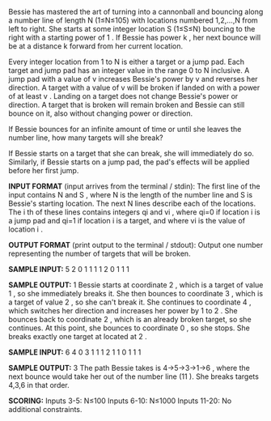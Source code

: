 Bessie has mastered the art of turning into a cannonball and bouncing along a number line of length N
 (1≤N≤105)
 with locations numbered 1,2,…,N
 from left to right. She starts at some integer location S
 (1≤S≤N)
 bouncing to the right with a starting power of 1
. If Bessie has power k
, her next bounce will be at a distance k
 forward from her current location.

Every integer location from 1
 to N
 is either a target or a jump pad. Each target and jump pad has an integer value in the range 0
 to N
 inclusive. A jump pad with a value of v
 increases Bessie's power by v
 and reverses her direction. A target with a value of v
 will be broken if landed on with a power of at least v
. Landing on a target does not change Bessie's power or direction. A target that is broken will remain broken and Bessie can still bounce on it, also without changing power or direction.

If Bessie bounces for an infinite amount of time or until she leaves the number line, how many targets will she break?

If Bessie starts on a target that she can break, she will immediately do so. Similarly, if Bessie starts on a jump pad, the pad's effects will be applied before her first jump.

**INPUT FORMAT** (input arrives from the terminal / stdin):
The first line of the input contains N
 and S
, where N
 is the length of the number line and S
 is Bessie's starting location.
The next N
 lines describe each of the locations. The i
th of these lines contains integers qi
 and vi
, where qi=0
 if location i
 is a jump pad and qi=1
 if location i
 is a target, and where vi
 is the value of location i
.

**OUTPUT FORMAT** (print output to the terminal / stdout):
Output one number representing the number of targets that will be broken.

**SAMPLE INPUT:**
5 2
0 1
1 1
1 2
0 1
1 1

**SAMPLE OUTPUT:**
1
Bessie starts at coordinate 2
, which is a target of value 1
, so she immediately breaks it. She then bounces to coordinate 3
, which is a target of value 2
, so she can't break it. She continues to coordinate 4
, which switches her direction and increases her power by 1
 to 2
. She bounces back to coordinate 2
, which is an already broken target, so she continues. At this point, she bounces to coordinate 0
, so she stops. She breaks exactly one target at located at 2
.

**SAMPLE INPUT:**
6 4
0 3
1 1
1 2
1 1
0 1
1 1

**SAMPLE OUTPUT:**
3
The path Bessie takes is 4→5→3→1→6
, where the next bounce would take her out of the number line (11
). She breaks targets 4,3,6
 in that order.

**SCORING:**
Inputs 3-5: N≤100
Inputs 6-10: N≤1000
Inputs 11-20: No additional constraints.
